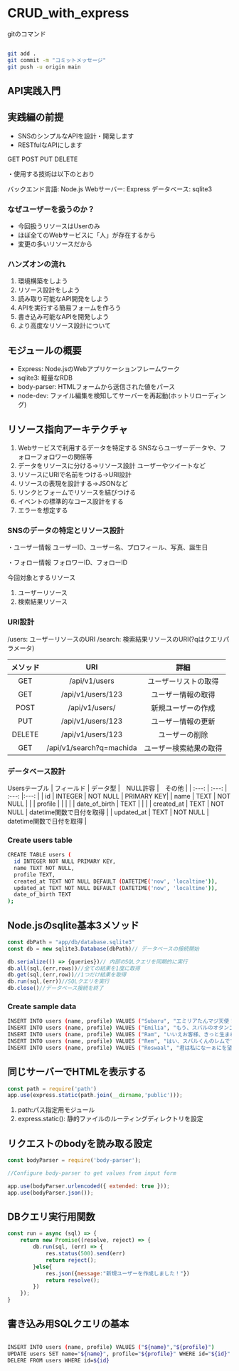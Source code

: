 # CRUD_with_express

gitのコマンド

```bash

git add .
git commit -m "コミットメッセージ"
git push -u origin main

```

## API実践入門

## 実践編の前提

* SNSのシンプルなAPIを設計・開発します
* RESTfulなAPIにします

 GET
 POST
 PUT
 DELETE

・使用する技術は以下のとおり

 バックエンド言語: Node.js
 Webサーバー: Express
 データベース: sqlite3
  
### なぜユーザーを扱うのか？

* 今回扱うリソースはUserのみ
* ほぼ全てのWebサービスに「人」が存在するから
* 変更の多いリソースだから

### ハンズオンの流れ

1. 環境構築をしよう
2. リソース設計をしよう
3. 読み取り可能なAPI開発をしよう
4. APIを実行する簡易フォームを作ろう
5. 書き込み可能なAPIを開発しよう
6. より高度なリソース設計について

## モジュールの概要

* Express: Node.jsのWebアプリケーションフレームワーク
* sqlite3: 軽量なRDB
* body-parser: HTMLフォームから送信された値をパース
* node-dev: ファイル編集を検知してサーバーを再起動(ホットリローディング)

## リソース指向アーキテクチャ

1. Webサービスで利用するデータを特定する
    SNSならユーザーデータや、フォローフォロワーの関係等
2. データをリソースに分ける→リソース設計
   ユーザーやツイートなど
3. リソースにURIで名前をつける→URI設計
4. リソースの表現を設計する→JSONなど
5. リンクとフォームでリソースを結びつける
6. イベントの標準的なコース設計をする
7. エラーを想定する

### SNSのデータの特定とリソース設計

・ユーザー情報
ユーザーID、ユーザー名、プロフィール、写真、誕生日

・フォロー情報
フォロワーID、フォローID

今回対象とするリソース

1. ユーザーリソース
2. 検索結果リソース

### URI設計

 /users: ユーザーリソースのURI
 /search: 検索結果リソースのURI(?qはクエリパラメータ)

| メソッド | URI | 詳細 |
| :---: | :---: | :---: |
| GET | /api/v1/users | ユーザーリストの取得 |
| GET | /api/v1/users/123 | ユーザー情報の取得 |
| POST | /api/v1/users/ | 新規ユーザーの作成 |
| PUT | /api/v1/users/123 | ユーザー情報の更新 |
| DELETE | /api/v1/users/123 | ユーザーの削除 |
| GET | /api/v1/search?q=machida | ユーザー検索結果の取得 |

### データベース設計

Usersテーブル
| フィールド | データ型 |　NULL許容 |　その他 |
| :---: | :---: | :---: |:---: |
| id | INTEGER | NOT NULL | PRIMARY KEY|
| name | TEXT | NOT NULL | |
| profile |  |  | |
| date_of_birth | TEXT |  | |
| created_at | TEXT | NOT NULL | datetime関数で日付を取得 |
| updated_at | TEXT | NOT NULL | datetime関数で日付を取得 |

### Create users table

```bash
CREATE TABLE users (  
  id INTEGER NOT NULL PRIMARY KEY, 
  name TEXT NOT NULL, 
  profile TEXT, 
  created_at TEXT NOT NULL DEFAULT (DATETIME('now', 'localtime')), 
  updated_at TEXT NOT NULL DEFAULT (DATETIME('now', 'localtime')), 
  date_of_birth TEXT
);
```

## Node.jsのsqlite基本3メソッド

```JavaScript
const dbPath = "app/db/database.sqlite3"
const db = new sqlite3.Database(dbPath)// データベースの接続開始

db.serialize(() => {queries})// 内部のSQLクエリを同期的に実行
db.all(sql,(err,rows))//全ての結果を1度に取得
db.get(sql,(err,row))//1つだけ結果を取得
db.run(sql,(err))//SQLクエリを実行
db.close()//データベース接続を終了
```

### Create sample data

```bash
INSERT INTO users (name, profile) VALUES ("Subaru", "エミリアたんマジ天使！");
INSERT INTO users (name, profile) VALUES ("Emilia", "もう、スバルのオタンコナス！");
INSERT INTO users (name, profile) VALUES ("Ram", "いいえお客様、きっと生まれて来たのが間違いだわ");
INSERT INTO users (name, profile) VALUES ("Rem", "はい、スバルくんのレムです。");
INSERT INTO users (name, profile) VALUES ("Roswaal", "君は私になーぁにを望むのかな？");
```

## 同じサーバーでHTMLを表示する

```JavaScript
const path = require('path')
app.use(express.static(path.join(__dirname,'public')));
```

1. path:パス指定用モジュール
2. express.static(): 静的ファイルのルーティングディレクトリを設定

## リクエストのbodyを読み取る設定

```JavaScript
const bodyParser = require('body-parser');

//Configure body-parser to get values from input form

app.use(bodyParser.urlencoded({ extended: true }));
app.use(bodyParser.json());

```

## DBクエリ実行用関数

```JavaScript
const run = async (sql) => {
    return new Promise((resolve, reject) => {
        db.run(sql, (err) => {
            res.status(500).send(err)
            return reject();
        }else{
            res.json({message:"新規ユーザーを作成しました！"})
            return resolve();
        })
    });
}

```

## 書き込み用SQLクエリの基本

```bash

INSERT INTO users (name, profile) VALUES ("${name}","${profile}")
UPDATE users SET name="${name}", profile="${profile}" WHERE id="${id}"
DELERE FROM users WHERE id=${id}

```

